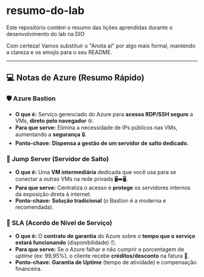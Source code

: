 # resumo-do-lab
Este repositório contém o resumo das lições aprendidas durante o desenvolvimento do lab na DIO

Com certeza! Vamos substituir o "Anota aí" por algo mais formal, mantendo a clareza e os emojis para o seu README.

---

## 💻 Notas de Azure (Resumo Rápido)

### **🛡️ Azure Bastion**
* **O que é:** Serviço gerenciado do Azure para **acesso RDP/SSH seguro** a VMs, **direto pelo navegador** 🌐.
* **Para que serve:** Elimina a necessidade de IPs públicos nas VMs, aumentando a **segurança** 🔒.
* **Ponto-chave:** **Dispensa a gestão de um servidor de salto dedicado.**

### **🚧 Jump Server (Servidor de Salto)**
* **O que é:** Uma **VM intermediária** dedicada que você usa para se conectar a outras VMs na rede privada 🖥️➡️🖥️.
* **Para que serve:** Centraliza o acesso e **protege** os servidores internos da exposição direta à internet.
* **Ponto-chave:** **Solução tradicional** (o Bastion é a moderna e recomendada).

### **📜 SLA (Acordo de Nível de Serviço)**
* **O que é:** O **contrato de garantia** do Azure sobre o **tempo que o serviço estará funcionando** (disponibilidade) ⏰.
* **Para que serve:** Se o Azure falhar e não cumprir a porcentagem de *uptime* (ex: 99,95%), o cliente recebe **créditos/desconto** na fatura 💸.
* **Ponto-chave:** **Garantia de Uptime** (tempo de atividade) e compensação financeira.

